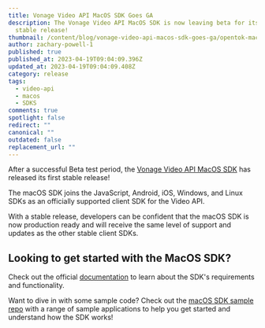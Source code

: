 ```yaml
---
title: Vonage Video API MacOS SDK Goes GA
description: The Vonage Video API MacOS SDK is now leaving beta for its first
  stable release!
thumbnail: /content/blog/vonage-video-api-macos-sdk-goes-ga/opentok-macos.png
author: zachary-powell-1
published: true
published_at: 2023-04-19T09:04:09.396Z
updated_at: 2023-04-19T09:04:09.408Z
category: release
tags:
  - video-api
  - macos
  - SDKS
comments: true
spotlight: false
redirect: ""
canonical: ""
outdated: false
replacement_url: ""
---
```

After a successful Beta test period, the [Vonage Video API MacOS SDK](https://tokbox.com/developer/sdks/mac/) has released its first stable release!

The macOS SDK joins the JavaScript, Android, iOS, Windows, and Linux SDKs as an officially supported client SDK for the Video API. 

With a stable release, developers can be confident that the macOS SDK is now production ready and will receive the same level of support and updates as the other stable client SDKs.

## Looking to get started with the MacOS SDK?

Check out the official [documentation](https://tokbox.com/developer/sdks/mac/) to learn about the SDK's requirements and functionality. 

Want to dive in with some sample code? Check out the [macOS SDK sample repo](https://github.com/opentok/opentok-macos-sdk-samples) with a range of sample applications to help you get started and understand how the SDK works!